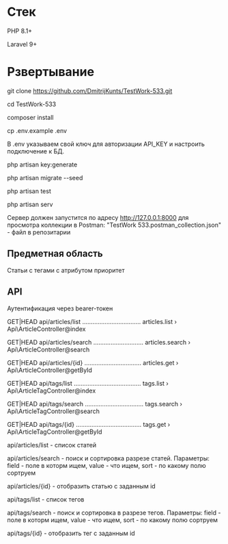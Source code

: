 # Стек
PHP 8.1+

Laravel 9+

# Рзвертывание


git clone https://github.com/DmitrijKunts/TestWork-533.git

cd TestWork-533

composer install

cp .env.example .env

В .env указываем свой ключ для авторизации API_KEY и настроить подключение к БД.

php artisan key:generate

php artisan migrate --seed

php artisan test

php artisan serv

Сервер должен запустится по адресу http://127.0.0.1:8000 для просмотра коллекции в Postman: "TestWork 533.postman_collection.json" - файл в репозитарии

## Предметная область 

Статьи с тегами с атрибутом приоритет


## API

Аутентификация через bearer-токен

  GET|HEAD   api/articles/list .................................. articles.list › Api\ArticleController@index

  GET|HEAD   api/articles/search ............................. articles.search › Api\ArticleController@search

  GET|HEAD   api/articles/{id} ................................. articles.get › Api\ArticleController@getById

  GET|HEAD   api/tags/list ....................................... tags.list › Api\ArticleTagController@index

  GET|HEAD   api/tags/search .................................. tags.search › Api\ArticleTagController@search

  GET|HEAD   api/tags/{id} ...................................... tags.get › Api\ArticleTagController@getById


  api/articles/list - список статей

  api/articles/search - поиск и сортировка разрезе статей. Параметры: field - поле в которм ищем, value - что ищем, sort - по какому полю сортруем

  api/articles/{id} - отобразить статью с заданным id

  api/tags/list - список тегов

  api/tags/search - поиск и сортировка в разрезе тегов. Параметры: field - поле в которм ищем, value - что ищем, sort - по какому полю сортруем 

  api/tags/{id} - отобразить тег с заданным id


